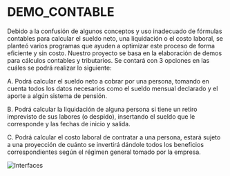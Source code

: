 # DEMO_CONTABLE
Debido a la confusión de algunos conceptos y  uso inadecuado de fórmulas contables para calcular el sueldo neto, una liquidación o el costo laboral, se planteó varios programas que ayuden a optimizar este proceso de forma eficiente y sin costo.
Nuestro proyecto se basa en la elaboración de demos para cálculos contables y tributarios. Se contará con 3 opciones en las cuáles se podrá realizar lo siguiente:

A.	Podrá calcular el sueldo neto a cobrar por una persona, tomando en cuenta todos los datos necesarios como el sueldo mensual declarado y el aporte a algún sistema de pensión.

B.	Podrá calcular la liquidación de alguna persona si tiene un retiro imprevisto de sus labores (o despido), insertando el sueldo que le corresponde y las fechas de inicio y salida.

C.	Podrá calcular el costo laboral de contratar a una persona, estará sujeto a una proyección de cuánto se invertirá dándole todos los beneficios correspondientes según el régimen general tomado por la empresa.  

![Interfaces](https://raw.github.com/AnabellaParedes/DEMO_CONTABLE/master/C:\Users\FAMILY\Documents\GitHub\DEMO_CONTABLE\INTERFACES.png)
